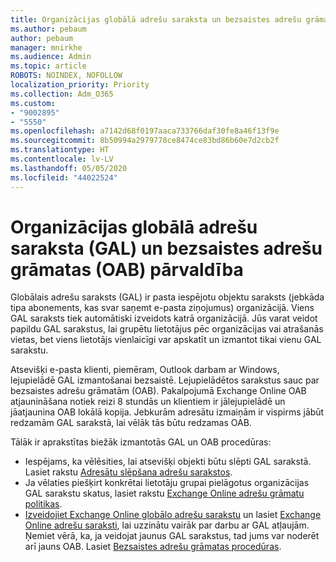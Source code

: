 ```yaml
---
title: Organizācijas globālā adrešu saraksta un bezsaistes adrešu grāmatas pārvaldība
ms.author: pebaum
author: pebaum
manager: mnirkhe
ms.audience: Admin
ms.topic: article
ROBOTS: NOINDEX, NOFOLLOW
localization_priority: Priority
ms.collection: Adm_O365
ms.custom:
- "9002895"
- "5550"
ms.openlocfilehash: a7142d68f0197aaca733766daf30fe8a46f13f9e
ms.sourcegitcommit: 8b50994a2979778ce8474ce83bd86b60e7d2cb2f
ms.translationtype: HT
ms.contentlocale: lv-LV
ms.lasthandoff: 05/05/2020
ms.locfileid: "44022524"
---
```

# <a name="managing-organization-global-address-list-gal-and-offline-address-book-oab"></a>Organizācijas globālā adrešu saraksta (GAL) un bezsaistes adrešu grāmatas (OAB) pārvaldība

Globālais adrešu saraksts (GAL) ir pasta iespējotu objektu saraksts (jebkāda tipa abonements, kas svar saņemt e-pasta ziņojumus) organizācijā. Viens GAL saraksts tiek automātiski izveidots katrā organizācijā. Jūs varat veidot papildu GAL sarakstus, lai grupētu lietotājus pēc organizācijas vai atrašanās vietas, bet viens lietotājs vienlaicīgi var apskatīt un izmantot tikai vienu GAL sarakstu.

Atsevišķi e-pasta klienti, piemēram, Outlook darbam ar Windows, lejupielādē GAL izmantošanai bezsaistē. Lejupielādētos sarakstus sauc par bezsaistes adrešu grāmatām (OAB). Pakalpojumā Exchange Online OAB atjaunināšana notiek reizi 8 stundās un klientiem ir jālejupielādē un jāatjaunina OAB lokālā kopija. Jebkurām adresātu izmaiņām ir vispirms jābūt redzamām GAL sarakstā, lai vēlāk tās būtu redzamas OAB.

Tālāk ir aprakstītas biežāk izmantotās GAL un OAB procedūras:

- Iespējams, ka vēlēsities, lai atsevišķi objekti būtu slēpti GAL sarakstā. Lasiet rakstu [Adresātu slēpšana adrešu sarakstos](https://docs.microsoft.com/exchange/address-books/address-lists/manage-address-lists#hide-recipients-from-address-lists).
- Ja vēlaties piešķirt konkrētai lietotāju grupai pielāgotus organizācijas GAL sarakstu skatus, lasiet rakstu [Exchange Online adrešu grāmatu politikas](https://docs.microsoft.com/exchange/address-books/address-book-policies/address-book-policies).
- [Izveidojiet Exchange Online globālo adrešu sarakstu](https://docs.microsoft.com/exchange/address-books/address-lists/create-global-address-list) un lasiet [Exchange Online adrešu saraksti](https://docs.microsoft.com/exchange/address-books/address-lists/address-lists), lai uzzinātu vairāk par darbu ar GAL atļaujām. Ņemiet vērā, ka, ja veidojat jaunus GAL sarakstus, tad jums var noderēt arī jauns OAB. Lasiet [Bezsaistes adrešu grāmatas procedūras](https://docs.microsoft.com/exchange/address-books/offline-address-books/offline-address-book-procedures).
